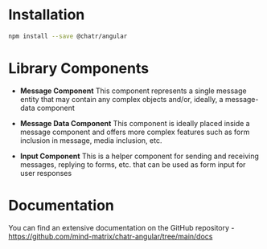# Installation

```bash
npm install --save @chatr/angular
```

# Library Components

- **Message Component** This component represents a single message entity that may contain any complex objects and/or, ideally, a message-data component

- **Message Data Component** This component is ideally placed inside a message component and offers more complex features such as form inclusion in message, media inclusion, etc.

- **Input Component** This is a helper component for sending and receiving messages, replying to forms, etc. that can be used as form input for user responses

# Documentation

You can find an extensive documentation on the GitHub repository - https://github.com/mind-matrix/chatr-angular/tree/main/docs
